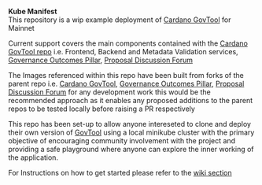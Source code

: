 <h><b>Kube Manifest</b></h>  
This repository is a wip example deployment of [Cardano GovTool](https://github.com/IntersectMBO/govtool) for Mainnet  

Current support covers the main components contained with the [Cardano GovTool repo](https://github.com/IntersectMBO/govtool) i.e. Frontend, Backend and Metadata Validation services, [Governance Outcomes Pillar](https://github.com/IntersectMBO/govtool-outcomes-pillar), [Proposal Discussion Forum](https://github.com/IntersectMBO/govtool-proposal-pillar) 

The Images referenced within this repo have been built from forks of the parent repo i.e. [Cardano GovTool](https://github.com/IntersectMBO/govtool), [Governance Outcomes Pillar](https://github.com/IntersectMBO/govtool-outcomes-pillar), [Proposal Discussion Forum](https://github.com/IntersectMBO/govtool-proposal-pillar) for any development work this would be the recommended approach as it enables any proposed additions to the parent repos to be tested locally before raising a PR respectively 

This repo has been set-up to allow anyone intereseted to clone and deploy their own version of [GovTool](https://gov.tools) using a local minikube cluster with the primary objective of encouraging community involvement with the project and providing a safe playground where anyone can explore the inner working of the application.

For Instructions on how to get started please refer to the [wiki section](https://github.com/aaboyle878/govtool-k8-manifest/wiki/Contents)